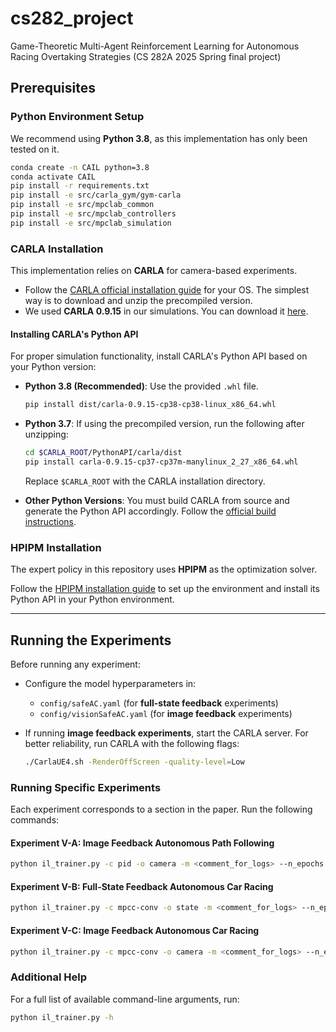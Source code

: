 # cs282_project
Game-Theoretic Multi-Agent Reinforcement Learning for Autonomous Racing Overtaking Strategies (CS 282A 2025 Spring final project) 



## Prerequisites

### Python Environment Setup

We recommend using **Python 3.8**, as this implementation has only been tested on it.

```sh
conda create -n CAIL python=3.8
conda activate CAIL
pip install -r requirements.txt
pip install -e src/carla_gym/gym-carla
pip install -e src/mpclab_common
pip install -e src/mpclab_controllers
pip install -e src/mpclab_simulation
```

### CARLA Installation

This implementation relies on **CARLA** for camera-based experiments.

- Follow the [CARLA official installation guide](https://carla.readthedocs.io/en/latest/start_quickstart/) for your OS. The simplest way is to download and unzip the precompiled version.
- We used **CARLA 0.9.15** in our simulations. You can download it [here](https://github.com/carla-simulator/carla/releases/tag/0.9.15).

#### Installing CARLA's Python API

For proper simulation functionality, install CARLA's Python API based on your Python version:

- **Python 3.8 (Recommended)**: Use the provided `.whl` file.

  ```sh
  pip install dist/carla-0.9.15-cp38-cp38-linux_x86_64.whl
  ```

- **Python 3.7**: If using the precompiled version, run the following after unzipping:

  ```sh
  cd $CARLA_ROOT/PythonAPI/carla/dist
  pip install carla-0.9.15-cp37-cp37m-manylinux_2_27_x86_64.whl
  ```

  Replace `$CARLA_ROOT` with the CARLA installation directory.

- **Other Python Versions**: You must build CARLA from source and generate the Python API accordingly. Follow the [official build instructions](https://carla.readthedocs.io/en/latest/build_system/).

### HPIPM Installation

The expert policy in this repository uses **HPIPM** as the optimization solver.

Follow the [HPIPM installation guide](https://github.com/giaf/hpipm) to set up the environment and install its Python API in your Python environment.

---

## Running the Experiments

Before running any experiment:

- Configure the model hyperparameters in:

  - `config/safeAC.yaml` (for **full-state feedback** experiments)
  - `config/visionSafeAC.yaml` (for **image feedback** experiments)

- If running **image feedback experiments**, start the CARLA server. For better reliability, run CARLA with the following flags:

  ```sh
  ./CarlaUE4.sh -RenderOffScreen -quality-level=Low
  ```

### Running Specific Experiments

Each experiment corresponds to a section in the paper. Run the following commands:

#### **Experiment V-A: Image Feedback Autonomous Path Following**

```sh
python il_trainer.py -c pid -o camera -m <comment_for_logs> --n_epochs 50
```

#### **Experiment V-B: Full-State Feedback Autonomous Car Racing**

```sh
python il_trainer.py -c mpcc-conv -o state -m <comment_for_logs> --n_epochs 500
```

#### **Experiment V-C: Image Feedback Autonomous Car Racing**

```sh
python il_trainer.py -c mpcc-conv -o camera -m <comment_for_logs> --n_epochs 200
```

### Additional Help

For a full list of available command-line arguments, run:

```sh
python il_trainer.py -h
```
